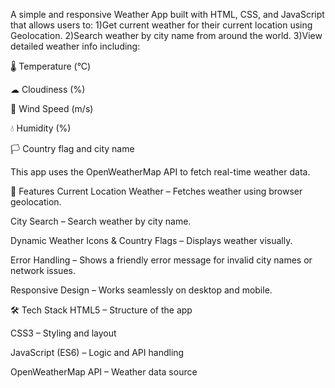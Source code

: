 A simple and responsive Weather App built with HTML, CSS, and JavaScript that allows users to:
1)Get current weather for their current location using Geolocation.
2)Search weather by city name from around the world.
3)View detailed weather info including:

🌡 Temperature (°C)

☁ Cloudiness (%)

💨 Wind Speed (m/s)

💧 Humidity (%)

🏳 Country flag and city name

This app uses the OpenWeatherMap API to fetch real-time weather data.

🚀 Features
Current Location Weather – Fetches weather using browser geolocation.

City Search – Search weather by city name.

Dynamic Weather Icons & Country Flags – Displays weather visually.

Error Handling – Shows a friendly error message for invalid city names or network issues.

Responsive Design – Works seamlessly on desktop and mobile.

🛠️ Tech Stack
HTML5 – Structure of the app

CSS3 – Styling and layout

JavaScript (ES6) – Logic and API handling

OpenWeatherMap API – Weather data source
